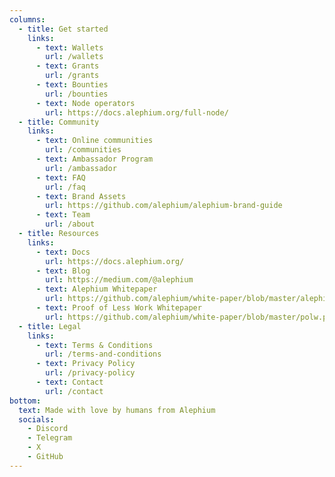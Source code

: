 ```yaml
---
columns:
  - title: Get started
    links:
      - text: Wallets
        url: /wallets
      - text: Grants
        url: /grants
      - text: Bounties
        url: /bounties
      - text: Node operators
        url: https://docs.alephium.org/full-node/
  - title: Community
    links:
      - text: Online communities
        url: /communities
      - text: Ambassador Program
        url: /ambassador
      - text: FAQ
        url: /faq
      - text: Brand Assets
        url: https://github.com/alephium/alephium-brand-guide
      - text: Team
        url: /about
  - title: Resources
    links:
      - text: Docs
        url: https://docs.alephium.org/
      - text: Blog
        url: https://medium.com/@alephium
      - text: Alephium Whitepaper
        url: https://github.com/alephium/white-paper/blob/master/alephium.pdf
      - text: Proof of Less Work Whitepaper
        url: https://github.com/alephium/white-paper/blob/master/polw.pdf
  - title: Legal
    links:
      - text: Terms & Conditions
        url: /terms-and-conditions
      - text: Privacy Policy
        url: /privacy-policy
      - text: Contact
        url: /contact
bottom:
  text: Made with love️ by humans from Alephium
  socials:
    - Discord
    - Telegram
    - X
    - GitHub
---
```

